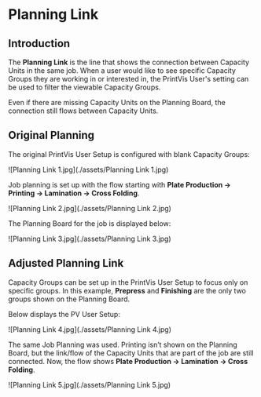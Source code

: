 # Planning Link

## Introduction

The **Planning Link** is the line that shows the connection between Capacity Units in the same job. When a user would like to see specific Capacity Groups they are working in or interested in, the PrintVis User's setting can be used to filter the viewable Capacity Groups.

Even if there are missing Capacity Units on the Planning Board, the connection still flows between Capacity Units.

## Original Planning

The original PrintVis User Setup is configured with blank Capacity Groups:

![Planning Link 1.jpg](./assets/Planning Link 1.jpg)

Job planning is set up with the flow starting with **Plate Production -> Printing -> Lamination -> Cross Folding**.

![Planning Link 2.jpg](./assets/Planning Link 2.jpg)

The Planning Board for the job is displayed below:

![Planning Link 3.jpg](./assets/Planning Link 3.jpg)

## Adjusted Planning Link

Capacity Groups can be set up in the PrintVis User Setup to focus only on specific groups. In this example, **Prepress** and **Finishing** are the only two groups shown on the Planning Board.

Below displays the PV User Setup:

![Planning Link 4.jpg](./assets/Planning Link 4.jpg)

The same Job Planning was used. Printing isn’t shown on the Planning Board, but the link/flow of the Capacity Units that are part of the job are still connected. Now, the flow shows **Plate Production -> Lamination -> Cross Folding**.

![Planning Link 5.jpg](./assets/Planning Link 5.jpg)
